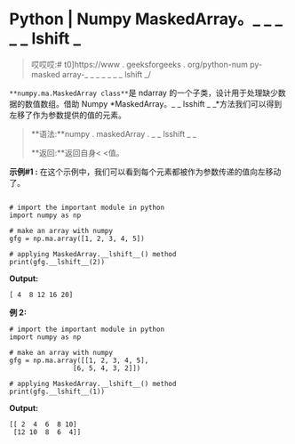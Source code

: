 # Python | Numpy MaskedArray。_ _ _ _ _ lshift _

> 哎哎哎:# t0]https://www . geeksforgeeks . org/python-num py-masked array-_ _ _ _ _ _ _ lshift _/

`**numpy.ma.MaskedArray class**`是 ndarray 的一个子类，设计用于处理缺少数据的数值数组。借助 Numpy *MaskedArray。_ _ lsshift _ _*方法我们可以得到左移了作为参数提供的值的元素。

> **语法:**numpy . maskedArray . _ _ lsshift _ _
> 
> **返回:**返回自身< <值。

**示例#1 :**
在这个示例中，我们可以看到每个元素都被作为参数传递的值向左移动了。

```

# import the important module in python 
import numpy as np 

# make an array with numpy 
gfg = np.ma.array([1, 2, 3, 4, 5]) 

# applying MaskedArray.__lshift__() method 
print(gfg.__lshift__(2)) 
```

**Output:**

```
[ 4  8 12 16 20]

```

**例 2:**

```
# import the important module in python 
import numpy as np 

# make an array with numpy 
gfg = np.ma.array([[1, 2, 3, 4, 5], 
                [6, 5, 4, 3, 2]]) 

# applying MaskedArray.__lshift__() method 
print(gfg.__lshift__(1)) 
```

**Output:**

```
[[ 2  4  6  8 10]
 [12 10  8  6  4]]

```